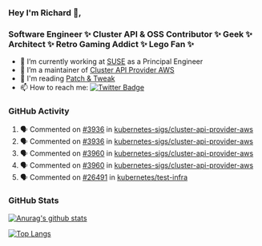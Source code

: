 ### Hey I'm Richard 👋, 

<h3 align="left">Software Engineer ✨ Cluster API & OSS Contributor ✨ Geek ✨ Architect ✨ Retro Gaming Addict ✨ Lego Fan ✨</h3>

- 🔭 I’m currently working at [SUSE](https://www.suse.com/) as a Principal Engineer
- 👯 I’m a maintainer of [Cluster API Provider AWS](https://github.com/kubernetes-sigs/cluster-api-provider-aws)
- 💬 I'm reading [Patch & Tweak](https://bjooks.com/products/patch-tweak-exploring-modular-synthesis)
- 📫 How to reach me: [![Twitter Badge](https://img.shields.io/badge/-@fruit_case-00acee?style=flat&logo=Twitter&logoColor=white)](https://twitter.com/intent/follow?screen_name=fruit_case "Follow on Twitter")

### GitHub Activity 

<!--START_SECTION:activity-->
1. 🗣 Commented on [#3936](https://github.com/kubernetes-sigs/cluster-api-provider-aws/issues/3936) in [kubernetes-sigs/cluster-api-provider-aws](https://github.com/kubernetes-sigs/cluster-api-provider-aws)
2. 🗣 Commented on [#3936](https://github.com/kubernetes-sigs/cluster-api-provider-aws/issues/3936) in [kubernetes-sigs/cluster-api-provider-aws](https://github.com/kubernetes-sigs/cluster-api-provider-aws)
3. 🗣 Commented on [#3960](https://github.com/kubernetes-sigs/cluster-api-provider-aws/issues/3960) in [kubernetes-sigs/cluster-api-provider-aws](https://github.com/kubernetes-sigs/cluster-api-provider-aws)
4. 🗣 Commented on [#3960](https://github.com/kubernetes-sigs/cluster-api-provider-aws/issues/3960) in [kubernetes-sigs/cluster-api-provider-aws](https://github.com/kubernetes-sigs/cluster-api-provider-aws)
5. 🗣 Commented on [#26491](https://github.com/kubernetes/test-infra/issues/26491) in [kubernetes/test-infra](https://github.com/kubernetes/test-infra)
<!--END_SECTION:activity-->

### GitHub Stats

[![Anurag's github stats](https://github-readme-stats.vercel.app/api?username=richardcase&count_private=true&show_icons=true)](https://github.com/anuraghazra/github-readme-stats)

[![Top Langs](https://github-readme-stats.vercel.app/api/top-langs/?username=richardcase&hide=html&layout=compact)](https://github.com/anuraghazra/github-readme-stats)
